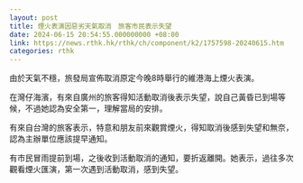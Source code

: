 ```yaml
---
layout: post
title: 煙火表演因惡劣天氣取消　旅客市民表示失望
date: 2024-06-15 20:54:55.000000000 +08:00
link: https://news.rthk.hk/rthk/ch/component/k2/1757598-20240615.htm
categories: rthk
---
```


由於天氣不穩，旅發局宣佈取消原定今晚8時舉行的維港海上煙火表演。

在灣仔海濱，有來自廣州的旅客得知活動取消後表示失望，說自己黃昏已到場等候，不過她認為安全第一，理解當局的安排。

有來自台灣的旅客表示，特意和朋友前來觀賞煙火，得知取消後感到失望和無奈，認為主辦單位應該提早通知。

有市民冒雨提前到場，之後收到活動取消的通知，要折返離開。她表示，過往多次觀看煙火匯演，第一次遇到活動取消，感到失望。
